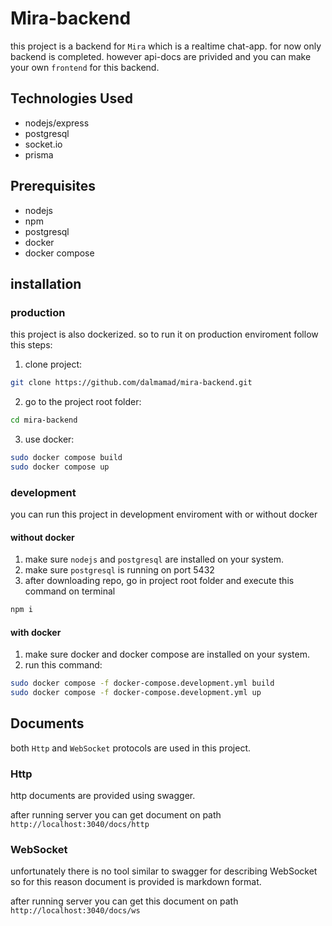 # Mira-backend

this project is a backend for `Mira` which is a realtime chat-app.
for now only backend is completed. however api-docs are privided and you can make your own `frontend` for this backend.

## Technologies Used

- nodejs/express
- postgresql
- socket.io
- prisma

## Prerequisites

- nodejs
- npm
- postgresql
- docker
- docker compose

## installation

### production

this project is also dockerized. so to run it on production enviroment follow this steps:

1. clone project:

```bash
git clone https://github.com/dalmamad/mira-backend.git
```

2. go to the project root folder:

```bash
cd mira-backend
```

3. use docker:

```bash
sudo docker compose build
sudo docker compose up
```

### development

you can run this project in development enviroment with or without docker

#### without docker

1. make sure `nodejs` and `postgresql` are installed on your system.
2. make sure `postgresql` is running on port 5432
3. after downloading repo, go in project root folder and execute this command on terminal

```bash
npm i
```

#### with docker

1. make sure docker and docker compose are installed on your system.
2. run this command:

```bash
sudo docker compose -f docker-compose.development.yml build
sudo docker compose -f docker-compose.development.yml up
```

## Documents

both `Http` and `WebSocket` protocols are used in this project.

### Http

http documents are provided using swagger.

after running server you can get document on path `http://localhost:3040/docs/http`

### WebSocket

unfortunately there is no tool similar to swagger for describing WebSocket so for this reason document is provided is markdown format.

after running server you can get this document on path `http://localhost:3040/docs/ws`
